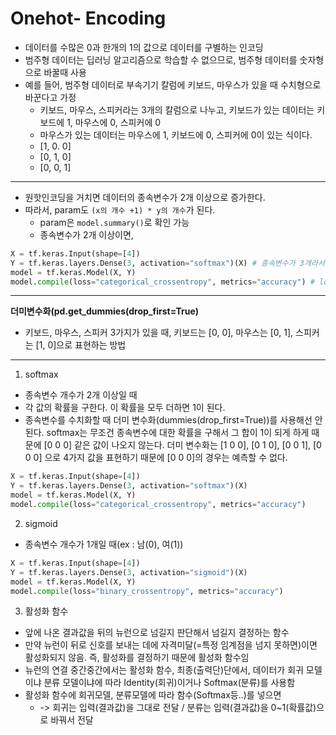 # Onehot- Encoding

* 데이터를 수많은 0과 한개의 1의 값으로 데이터를 구별하는 인코딩
* 범주형 데이터는 딥러닝 알고리즘으로 학습할 수 없으므로, 범주형 데이터를 숫자형으로 바꿀때 사용
* 예를 들어, 범주형 데이터로 부속기기 칼럼에 키보드, 마우스가 있을 때 수치형으로 바꾼다고 가정
    * 키보드, 마우스, 스피커라는 3개의 칼럼으로 나누고, 키보드가 있는 데이터는 키보드에 1, 마우스에 0, 스피커에 0
    * 마우스가 있는 데이터는 마우스에 1, 키보드에 0, 스피커에 0이 있는 식이다.
    * [1, 0. 0]
    * [0, 1, 0]
    * [0, 0, 1]

---

* 원핫인코딩을 거치면 데이터의 종속변수가 2개 이상으로 증가한다.
* 따라서, param도 `(x의 개수 +1) * y의 개수`가 된다.
    * param은 `model.summary()`로 확인 가능
    * 종속변수가 2개 이상이면, 
```python
X = tf.keras.Input(shape=[4])
Y = tf.keras.layers.Dense(3, activation="softmax")(X) # 종속변수가 3개라서 3, activation 추가(분류일 경우에만)
model = tf.keras.Model(X, Y)
model.compile(loss="categorical_crossentropy", metrics="accuracy") # loss 계산방식 변경, 사람이 이해하기 쉽도록 정확도(accuracy) 출력
```

---

**더미변수화(pd.get_dummies(drop_first=True)**
* 키보드, 마우스, 스피커 3가지가 있을 때, 키보드는 [0, 0], 마우스는 [0, 1], 스피커는 [1, 0]으로 표현하는 방법

---

1. softmax
* 종속변수 개수가 2개 이상일 때
* 각 값의 확률을 구한다. 이 확률을 모두 더하면 1이 된다.
* 종속변수를 수치화할 때 더미 변수화(dummies(drop_first=True))를 사용해선 안된다. softmax는 무조건 종속변수에 대한 확률을 구해서 그 합이 1이 되게 하게 때문에 [0 0 0] 같은 값이 나오지 않는다. 더미 변수화는 [1 0 0], [0 1 0], [0 0 1], [0 0 0] 으로 4가지 값을 표현하기 때문에 [0 0 0]의 경우는 예측할 수 없다.

```python
X = tf.keras.Input(shape=[4])
Y = tf.keras.layers.Dense(3, activation="softmax")(X)
model = tf.keras.Model(X, Y)
model.compile(loss="categorical_crossentropy", metrics="accuracy")
```

2. sigmoid
* 종속변수 개수가 1개일 때(ex : 남(0), 여(1))

```python
X = tf.keras.Input(shape=[4])
Y = tf.keras.layers.Dense(3, activation="sigmoid")(X)
model = tf.keras.Model(X, Y)
model.compile(loss="binary_crossentropy", metrics="accuracy")
```

3. 활성화 함수
* 앞에 나온 결과값을 뒤의 뉴런으로 넘길지 판단해서 넘길지 결정하는 함수
* 만약 뉴런이 뒤로 신호를 보내는 데에 자격미달(=특정 임계점을 넘지 못하면)이면 활성화되지 않음. 즉, 활성화를 결정하기 때문에 활성화 함수임
* 뉴런의 연결 중간중간에서는 활성화 함수, 최종(출력단)단에서, 데이터가 회귀 모델이냐 분류 모델이냐에 따라 Identity(회귀)이거나 Softmax(분류)를 사용함
* 활성화 함수에 회귀모델, 분류모델에 따라 함수(Softmax등..)를 넣으면
    * -> 회귀는 입력(결과값)을 그대로 전달 / 분류는 입력(결과값)을 0~1(확률값)으로 바꿔서 전달
